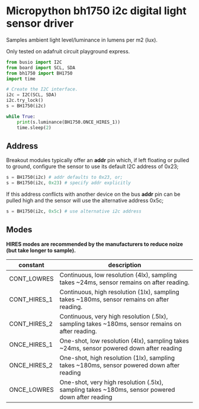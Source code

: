 # Micropython bh1750 i2c digital light sensor driver

Samples ambient light level/luminance in lumens per m2 (lux).

Only tested on adafruit circuit playground express.

```python
from busio import I2C
from board import SCL, SDA
from bh1750 import BH1750
import time

# Create the I2C interface.
i2c = I2C(SCL, SDA)
i2c.try_lock()
s = BH1750(i2c)

while True:
    print(s.luminance(BH1750.ONCE_HIRES_1))
    time.sleep(2)
```

## Address

Breakout modules typically offer an **addr** pin which, if left floating or pulled to ground, configure the sensor to use its default I2C address of 0x23;

```python
s = BH1750(i2c) # addr defaults to 0x23, or;
s = BH1750(i2c, 0x23) # specify addr explicitly
```

If this address conflicts with another device on the bus **addr** pin can be pulled high and the sensor will use the alternative address 0x5c;

```python
s = BH1750(i2c, 0x5c) # use alternative i2c address
```

## Modes

**HIRES modes are recommended by the manufacturers to reduce noize (but take longer to sample).**

| constant | description |
| -------- | ----------- |
| CONT_LOWRES | Continuous, low resolution (4lx), sampling takes ~24ms, sensor remains on after reading. |
| CONT_HIRES_1 | Continuous, high resolution (1lx), sampling takes ~180ms, sensor remains on after reading. |
| CONT_HIRES_2 | Continuous, very high resolution (.5lx), sampling takes ~180ms, sensor remains on after reading. |
| ONCE_HIRES_1 | One-shot, low resolution (4lx), sampling takes ~24ms, sensor powered down after reading |
| ONCE_HIRES_2 | One-shot, high resolution (1lx), sampling takes ~180ms, sensor powered down after reading |
| ONCE_LOWRES | One-shot, very high resolution (.5lx), sampling takes ~180ms, sensor powered down after reading |
